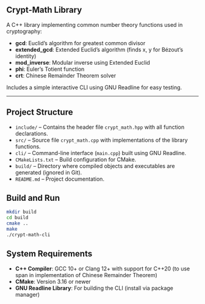 ## Crypt-Math Library

A C++ library implementing common number theory functions used in cryptography:

- **gcd**: Euclid’s algorithm for greatest common divisor
- **extended_gcd**: Extended Euclid’s algorithm (finds x, y for Bézout’s identity)
- **mod_inverse**: Modular inverse using Extended Euclid
- **phi**: Euler’s Totient function
- **crt**: Chinese Remainder Theorem solver

Includes a simple interactive CLI using GNU Readline for easy testing.

---

## Project Structure

- `include/` – Contains the header file `crypt_math.hpp` with all function declarations.
- `src/` – Source file `crypt_math.cpp` with implementations of the library functions.
- `cli/` – Command-line interface (`main.cpp`) built using GNU Readline.
- `CMakeLists.txt` – Build configuration for CMake.
- `build/` – Directory where compiled objects and executables are generated (ignored in Git).
- `README.md` – Project documentation.


## Build and Run

```bash
mkdir build
cd build
cmake ..
make
./crypt-math-cli
```

##  System Requirements

- **C++ Compiler**: GCC 10+ or Clang 12+ with support for C++20 (to use span in implementation of Chinese Remainder Theorem)
- **CMake**: Version 3.16 or newer  
- **GNU Readline Library**: For building the CLI (install via package manager)

    
